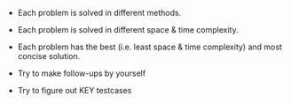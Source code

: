 + Each problem is solved in different methods.

+ Each problem is solved in different space & time complexity.

+ Each problem has the best (i.e. least space & time complexity) and most concise solution.

+ Try to make follow-ups by yourself

+ Try to figure out KEY testcases
